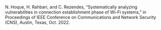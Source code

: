 N. Hoque, H. Rahbari, and C. Rezendes, “Systematically analyzing vulnerabilities in connection establishment phase of Wi-Fi systems,” in Proceedings of IEEE Conference on Communications and Network Security (CNS), Austin, Texas, Oct. 2022.
